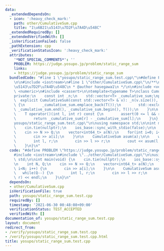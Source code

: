 ```yaml
---
data:
  _extendedDependsOn:
  - icon: ':heavy_check_mark:'
    path: other/CumulativeSum.cpp
    title: "1\u6B21\u5143\u7D2F\u7A4D\u548C"
  _extendedRequiredBy: []
  _extendedVerifiedWith: []
  _isVerificationFailed: false
  _pathExtension: cpp
  _verificationStatusIcon: ':heavy_check_mark:'
  attributes:
    '*NOT_SPECIAL_COMMENTS*': ''
    PROBLEM: https://judge.yosupo.jp/problem/static_range_sum
    links:
    - https://judge.yosupo.jp/problem/static_range_sum
  bundledCode: "#line 1 \"yosupo/static_range_sum.test.cpp\"\n#define PROBLEM \"https://judge.yosupo.jp/problem/static_range_sum\"\
    \n\n#include <iostream>\n#line 1 \"other/CumulativeSum.cpp\"\n/**\n * @brief 1\u6B21\
    \u5143\u7D2F\u7A4D\u548C\n * @author hasegawa1\n */\n\n#include <vector>\n#include\
    \ <numeric>\n#include <cassert>\n\ntemplate<typename T>\nclass CumulativeSum {\n\
    private:\n    const int _n;\n    std::vector<T> _cumulative_sum;\npublic:\n  \
    \  explicit CumulativeSum(const std::vector<T> & v): _n(v.size()), _cumulative_sum(v)\
    \ {\n        _cumulative_sum.emplace_back(T());\n        std::exclusive_scan(_cumulative_sum.begin(),\
    \ _cumulative_sum.end(), _cumulative_sum.begin(), T());\n    }\n\n    // [l, r)\n\
    \    T operator()(int l, int r) const {\n        assert(0 <= l && r <= _n);\n\
    \        return _cumulative_sum[r] - _cumulative_sum[l];\n    }\n};\n#line 5 \"\
    yosupo/static_range_sum.test.cpp\"\n\nusing namespace std;\n\nint main(void) {\n\
    \    cin.tie(nullptr);\n    ios_base::sync_with_stdio(false);\n\n    int N, Q;\n\
    \    cin >> N >> Q;\n    vector<int64_t> a(N);\n    for(int i=0; i<N; i++) {\n\
    \        cin >> a[i];\n    }\n\n    CumulativeSum asum(a);\n\n    while(Q--) {\n\
    \        int l, r;\n        cin >> l >> r;\n        cout << asum(l, r) << endl;\n\
    \    }\n}\n"
  code: "#define PROBLEM \"https://judge.yosupo.jp/problem/static_range_sum\"\n\n\
    #include <iostream>\n#include \"../other/CumulativeSum.cpp\"\n\nusing namespace\
    \ std;\n\nint main(void) {\n    cin.tie(nullptr);\n    ios_base::sync_with_stdio(false);\n\
    \n    int N, Q;\n    cin >> N >> Q;\n    vector<int64_t> a(N);\n    for(int i=0;\
    \ i<N; i++) {\n        cin >> a[i];\n    }\n\n    CumulativeSum asum(a);\n\n \
    \   while(Q--) {\n        int l, r;\n        cin >> l >> r;\n        cout << asum(l,\
    \ r) << endl;\n    }\n}\n"
  dependsOn:
  - other/CumulativeSum.cpp
  isVerificationFile: true
  path: yosupo/static_range_sum.test.cpp
  requiredBy: []
  timestamp: '2021-06-30 00:48:08+09:00'
  verificationStatus: TEST_ACCEPTED
  verifiedWith: []
documentation_of: yosupo/static_range_sum.test.cpp
layout: document
redirect_from:
- /verify/yosupo/static_range_sum.test.cpp
- /verify/yosupo/static_range_sum.test.cpp.html
title: yosupo/static_range_sum.test.cpp
---
```

